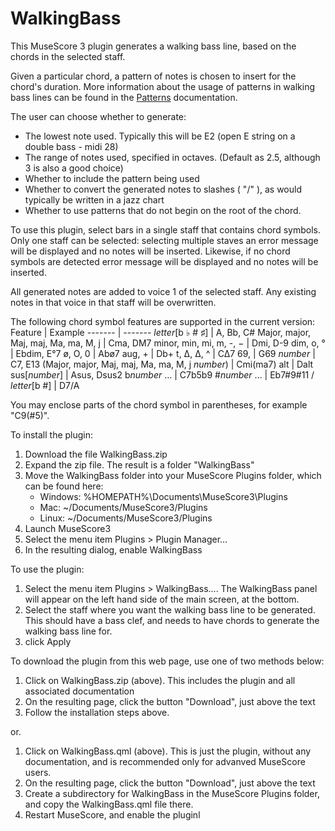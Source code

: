# WalkingBass
This MuseScore 3 plugin generates a walking bass line, based on the chords in the selected staff.

Given a particular chord, a pattern of notes is chosen to insert for the chord's duration.  More information about the usage of patterns in walking bass lines can be found in the [Patterns](https://github.com/philxan/WalkingBass/edit/main/Patterns.md) documentation.

The user can choose whether to generate:
* The lowest note used. Typically this will be E2 (open E string on a double bass - midi 28) 
* The range of notes used, specified in octaves. (Default as 2.5, although 3 is also a good choice)
* Whether to include the pattern being used
* Whether to convert the generated notes to slashes ( "/" ), as would typically be written in a jazz chart
* Whether to use patterns that do not begin on the root of the chord. 


To use this plugin, select bars in a single staff that contains chord symbols. Only one staff can be selected: selecting multiple staves an error message will be displayed and no notes will be inserted. Likewise, if no chord symbols are detected error message will be displayed and no notes will be inserted. 

All generated notes are added to voice 1 of the selected staff. Any existing notes in that voice in that staff will be overwritten.

The following chord symbol features are supported in the current version:
Feature | Example
------- | -------
*letter*[b ♭ # ♯] | A, Bb, C#
Major, major, Maj, maj, Ma, ma, M, j | Cma, DM7
minor, min, mi, m, -, − | Dmi, D-9
dim, o, ° | Ebdim, E°7
ø, O, 0 | Abø7
aug, + | Db+
t, Δ, ∆, ^ | C∆7
69, | G69
*number* | C7, E13
(Major, major, Maj, maj, Ma, ma, M, j *number*) | Cmi(ma7)
alt | Dalt
sus[*number*] | Asus, Dsus2
b*number* ... | C7b5b9
#*number* ... | Eb7#9#11
/ *letter*[b #] | D7/A

You may enclose parts of the chord symbol in parentheses, for example "C9(#5)".

To install the plugin:
1. Download the file WalkingBass.zip
1. Expand the zip file. The result is a folder "WalkingBass"
1. Move the WalkingBass folder into your MuseScore Plugins folder, which can be found here:
   * Windows: %HOMEPATH%\Documents\MuseScore3\Plugins
   * Mac: ~/Documents/MuseScore3/Plugins
   * Linux: ~/Documents/MuseScore3/Plugins
1. Launch MuseScore3
1. Select the menu item Plugins > Plugin Manager...
1. In the resulting dialog, enable WalkingBass
   
To use the plugin:
1. Select the menu item Plugins > WalkingBass…. The WalkingBass panel will appear on the left hand side of the main screen, at the bottom. 
1. Select the staff where you want the walking bass line to be generated.  This should have a bass clef, and needs to have chords to generate the walking bass line for. 
1. click Apply

To download the plugin from this web page, use one of two methods below:
1. Click on WalkingBass.zip (above). This includes the plugin and all associated documentation
1. On the resulting page, click the button "Download", just above the text
1. Follow the installation steps above. 

or. 
1. Click on WalkingBass.qml (above). This is just the plugin, without any documentation, and is recommended only for advanved MuseScore users.
1. On the resulting page, click the button "Download", just above the text
1. Create a subdirectory for WalkingBass in the MuseScore Plugins folder, and copy the WalkingBass.qml file there. 
1. Restart MuseScore, and enable the pluginl

